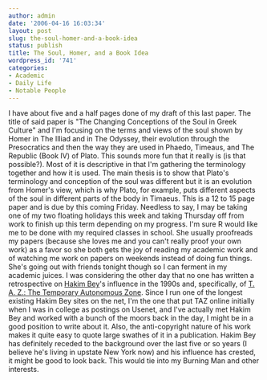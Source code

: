 ```yaml
---
author: admin
date: '2006-04-16 16:03:34'
layout: post
slug: the-soul-homer-and-a-book-idea
status: publish
title: The Soul, Homer, and a Book Idea
wordpress_id: '741'
categories:
- Academic
- Daily Life
- Notable People
---
```


I have about five and a half pages done of my draft of this last paper.
The title of said paper is "The Changing Conceptions of the Soul in
Greek Culture" and I'm focusing on the terms and views of the soul shown
by Homer in The Illiad and in The Odyssey, their evolution through the
Presocratics and then the way they are used in Phaedo, Timeaus, and The
Republic (Book IV) of Plato. This sounds more fun that it really is (is
that possible?). Most of it is descriptive in that I'm gathering the
terminology together and how it is used. The main thesis is to show that
Plato's terminology and conception of the soul was different but it is
an evolution from Homer's view, which is why Plato, for example, puts
different aspects of the soul in different parts of the body in Timaeus.
This is a 12 to 15 page paper and is due by this coming Friday. Needless
to say, I may be taking one of my two floating holidays this week and
taking Thursday off from work to finish up this term depending on my
progress. I'm sure R would like me to be done with my required classes
in school. She usually proofreads my papers (because she loves me and
you can't really proof your own work) as a favor so she both gets the
joy of reading my academic work and of watching me work on papers on
weekends instead of doing fun things. She's going out with friends
tonight though so I can ferment in my academic juices. I was considering
the other day that no one has written a retrospective on [Hakim
Bey](http://www.hermetic.com/bey/index.html)'s influence in the 1990s
and, specifically, of [T. A. Z.: The Temporary Autonomous
Zone](http://www.hermetic.com/bey/taz_cont.html). Since I run one of the
longest existing Hakim Bey sites on the net, I'm the one that put TAZ
online initially when I was in college as postings on Usenet, and I've
actually met Hakim Bey and worked with a bunch of the moors back in the
day, I might be in a good position to write about it. Also, the
anti-copyright nature of his work makes it quite easy to quote large
swathes of it in a publication. Hakim Bey has definitely receded to the
background over the last five or so years (I believe he's living in
upstate New York now) and his influence has crested, it might be good to
look back. This would tie into my Burning Man and other interests.
